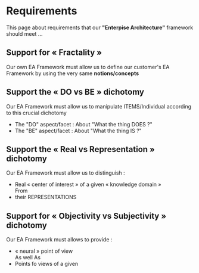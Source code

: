 # Requirements

This page about requirements that our __"Enterpise Architecture"__ framework should meet ...   

## Support for « Fractality » 
Our own EA Framework must allow us to define our customer's EA Framework by using the very same __notions/concepts__

## Support the « DO vs BE » dichotomy 
Our EA Framework must allow us to manipulate ITEMS/Individual according to this crucial dichotomy 
   - The "DO" aspect/facet : About "What the thing DOES ?"
   - The "BE" aspect/facet : About "What the thing IS ?"

## Support the « Real vs Representation » dichotomy 
Our EA Framework must allow us to distinguish :
* Real « center of interest » of a given « knowledge domain »      
From   
* their REPRESENTATIONS

## Support for « Objectivity vs Subjectivity » dichotomy 
Our EA Framework must allows to provide :
* « neural » point of view   
As well As   
* Points fo views of a given 

